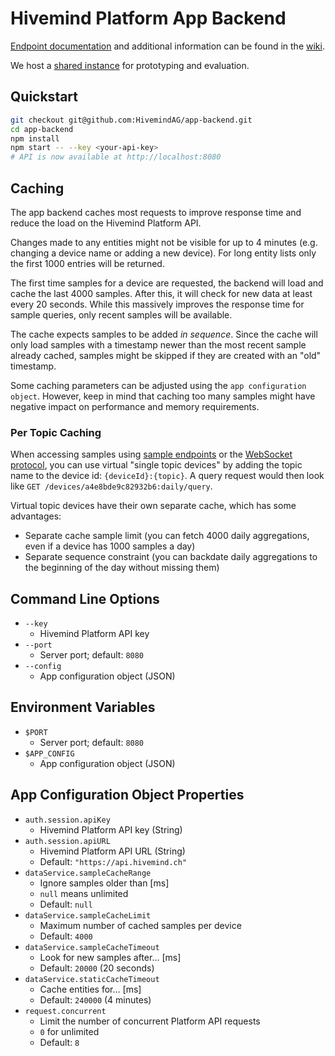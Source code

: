 # Hivemind Platform App Backend

[Endpoint documentation](https://github.com/HivemindAG/app-backend/wiki/Endpoints) and additional information can be found in the [wiki](https://github.com/HivemindAG/app-backend/wiki).

We host a [shared instance](https://github.com/HivemindAG/app-backend/wiki/Shared-Instance) for prototyping and evaluation.

## Quickstart


```bash
git checkout git@github.com:HivemindAG/app-backend.git
cd app-backend
npm install
npm start -- --key <your-api-key>
# API is now available at http://localhost:8080
```

## Caching

The app backend caches most requests to improve response time and reduce the load on the Hivemind Platform API.

Changes made to any entities might not be visible for up to 4 minutes (e.g. changing a device name or adding a new device). For long entity lists only the first 1000 entries will be returned.

The first time samples for a device are requested, the backend will load and cache the last 4000 samples. After this, it will check for new data at least every 20 seconds. While this massively improves the response time for sample queries, only recent samples will be available.

The cache expects samples to be added *in sequence*. Since the cache will only load samples with a timestamp newer than the most recent sample already cached, samples might be skipped if they are created with an "old" timestamp.

Some caching parameters can be adjusted using the `app configuration object`. However, keep in mind that caching too many samples might have negative impact on performance and memory requirements.

### Per Topic Caching

When accessing samples using [sample endpoints](https://github.com/HivemindAG/app-backend/wiki/Endpoints#sample-endpoints) or the [WebSocket protocol](https://github.com/HivemindAG/app-backend/wiki/WebSocket-Protocol), you can use virtual "single topic devices" by adding the topic name to the device id: `{deviceId}:{topic}`. A query request would then look like `GET /devices/a4e8bde9c82932b6:daily/query`.

Virtual topic devices have their own separate cache, which has some advantages:

* Separate cache sample limit (you can fetch 4000 daily aggregations, even if a device has 1000 samples a day)
* Separate sequence constraint (you can backdate daily aggregations to the beginning of the day without missing them)  

## Command Line Options

* `--key`
  * Hivemind Platform API key
* `--port`
  * Server port; default: `8080`
* `--config`
  * App configuration object (JSON)

## Environment Variables

* `$PORT`
  * Server port; default: `8080`
* `$APP_CONFIG`
  * App configuration object (JSON)

## App Configuration Object Properties

* `auth.session.apiKey`
  * Hivemind Platform API key (String)
* `auth.session.apiURL`
  * Hivemind Platform API URL (String)
  * Default: `"https://api.hivemind.ch"`
* `dataService.sampleCacheRange`
  * Ignore samples older than [ms]
  * `null` means unlimited
  * Default: `null`
* `dataService.sampleCacheLimit`
  * Maximum number of cached samples per device
  * Default: `4000`
* `dataService.sampleCacheTimeout`
  * Look for new samples after… [ms]
  * Default: `20000` (20 seconds)
* `dataService.staticCacheTimeout`
  * Cache entities for… [ms]
  * Default: `240000` (4 minutes)
* `request.concurrent`
  * Limit the number of concurrent Platform API requests
  * `0` for unlimited
  * Default: `8`
